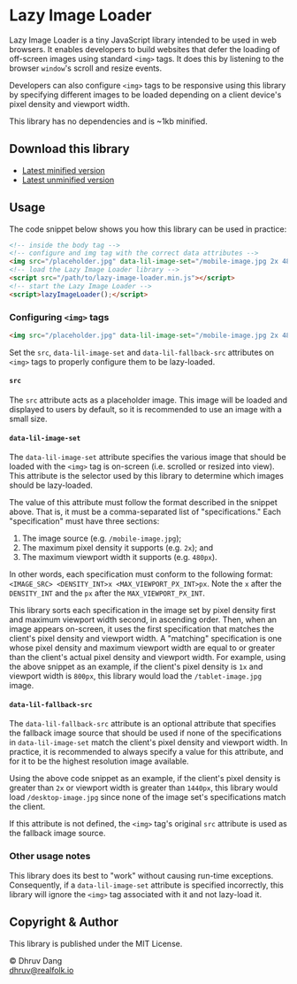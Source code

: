 # Lazy Image Loader

Lazy Image Loader is a tiny JavaScript library intended to be used in web browsers.
It enables developers to build websites that defer the loading of off-screen images using standard `<img>` tags.
It does this by listening to the browser `window`'s scroll and resize events.

Developers can also configure `<img>` tags to be responsive using this library by specifying different images to
be loaded depending on a client device's pixel density and viewport width.

This library has no dependencies and is ~1kb minified.

## Download this library

- [Latest minified version](https://raw.githubusercontent.com/dhruvio/js_lazy-image-loader/master/build/lazy-image-loader.min.js)
- [Latest unminified version](https://raw.githubusercontent.com/dhruvio/js_lazy-image-loader/master/build/lazy-image-loader.js)

## Usage

The code snippet below shows you how this library can be used in practice:

```html
<!-- inside the body tag -->
<!-- configure and img tag with the correct data attributes -->
<img src="/placeholder.jpg" data-lil-image-set="/mobile-image.jpg 2x 480px, /tablet-image.jpg 2x 1100px, /laptop-image.jpg 2x 1440px" data-lil-fallback-src="/desktop-image.jpg" />
<!-- load the Lazy Image Loader library -->
<script src="/path/to/lazy-image-loader.min.js"></script>
<!-- start the Lazy Image Loader -->
<script>lazyImageLoader();</script>
```

### Configuring `<img>` tags

```html
<img src="/placeholder.jpg" data-lil-image-set="/mobile-image.jpg 2x 480px, /tablet-image.jpg 2x 1100px, /laptop-image.jpg 2x 1440px" data-lil-fallback-src="/desktop-image.jpg" />
```

Set the `src`, `data-lil-image-set` and `data-lil-fallback-src` attributes on `<img>` tags to properly configure them to be lazy-loaded.

#### `src`

The `src` attribute acts as a placeholder image.
This image will be loaded and displayed to users by default, so it is recommended to use an image with a small size.

#### `data-lil-image-set`

The `data-lil-image-set` attribute specifies the various image that should be loaded with the `<img>` tag is on-screen (i.e. scrolled or resized into view).
This attribute is the selector used by this library to determine which images should be lazy-loaded.

The value of this attribute must follow the format described in the snippet above. That is, it must be a comma-separated list of "specifications."
Each "specification" must have three sections:

1. The image source (e.g. `/mobile-image.jpg`);
2. The maximum pixel density it supports (e.g. `2x`); and
3. The maximum viewport width it supports (e.g. `480px`).

In other words, each specification must conform to the following format: `<IMAGE_SRC> <DENSITY_INT>x <MAX_VIEWPORT_PX_INT>px`.
Note the `x` after the `DENSITY_INT` and the `px` after the `MAX_VIEWPORT_PX_INT`.

This library sorts each specification in the image set by pixel density first and maximum viewport width second, in ascending order.
Then, when an image appears on-screen, it uses the first specification that matches the client's pixel density and viewport width.
A "matching" specification is one whose pixel density and maximum viewport width are equal to or greater than the client's actual
pixel density and viewport width.
For example, using the above snippet as an example, if the client's pixel density is `1x` and viewport width is `800px`, this library
would load the `/tablet-image.jpg` image.

#### `data-lil-fallback-src`

The `data-lil-fallback-src` attribute is an optional attribute that specifies the fallback image source that should be used if
none of the specifications in `data-lil-image-set` match the client's pixel density and viewport width.
In practice, it is recommended to always specify a value for this attribute, and for it to be the highest resolution image available.

Using the above code snippet as an example, if the client's pixel density is greater than `2x` or viewport width is greater than `1440px`,
this library would load `/desktop-image.jpg` since none of the image set's specifications match the client.

If this attribute is not defined, the `<img>` tag's original `src` attribute is used as the fallback image source.

### Other usage notes

This library does its best to "work" without causing run-time exceptions.
Consequently, if a `data-lil-image-set` attribute is specified incorrectly, this library will ignore the `<img>` tag associated with it and not lazy-load it.

## Copyright & Author

This library is published under the MIT License.

&copy; Dhruv Dang  
[dhruv@realfolk.io](mailto:dhruv@realfolk.io)
